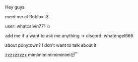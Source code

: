 Hey guys

meet me at Roblox :3

user: whatcalvin771 ✩

add me if u want to ask me anything -> discord: whatengel666

about ponytown? I don't want to talk about it

zzzzzzzzz mimimimimimiminimi😴
